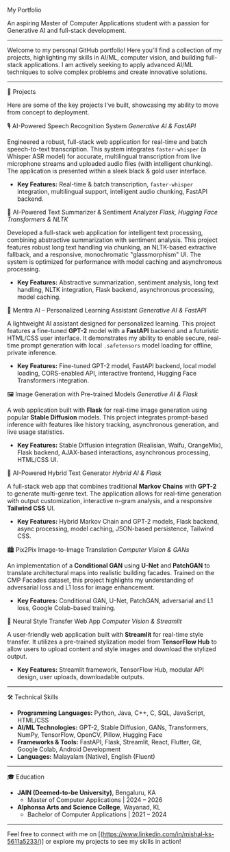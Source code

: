 My Portfolio

An aspiring Master of Computer Applications student with a passion for Generative AI and full-stack development.

---

Welcome to my personal GitHub portfolio! Here you'll find a collection of my projects, highlighting my skills in AI/ML, computer vision, and building full-stack applications. I am actively seeking to apply advanced AI/ML techniques to solve complex problems and create innovative solutions.

---

  🚀 Projects

Here are some of the key projects I've built, showcasing my ability to move from concept to deployment.

🎙️ AI-Powered Speech Recognition System
*Generative AI & FastAPI*

Engineered a robust, full-stack web application for real-time and batch speech-to-text transcription. This system integrates `faster-whisper` (a Whisper ASR model) for accurate, multilingual transcription from live microphone streams and uploaded audio files (with intelligent chunking). The application is presented within a sleek black & gold user interface.

* **Key Features:** Real-time & batch transcription, `faster-whisper` integration, multilingual support, intelligent audio chunking, FastAPI backend.

📝 AI-Powered Text Summarizer & Sentiment Analyzer
*Flask, Hugging Face Transformers & NLTK*

Developed a full-stack web application for intelligent text processing, combining abstractive summarization with sentiment analysis. This project features robust long text handling via chunking, an NLTK-based extractive fallback, and a responsive, monochromatic "glassmorphism" UI. The system is optimized for performance with model caching and asynchronous processing.

* **Key Features:** Abstractive summarization, sentiment analysis, long text handling, NLTK integration, Flask backend, asynchronous processing, model caching.

🤖 Mentra AI – Personalized Learning Assistant
*Generative AI & FastAPI*

A lightweight AI assistant designed for personalized learning. This project features a fine-tuned **GPT-2** model with a **FastAPI** backend and a futuristic HTML/CSS user interface. It demonstrates my ability to enable secure, real-time prompt generation with local `.safetensors` model loading for offline, private inference.

* **Key Features:** Fine-tuned GPT-2 model, FastAPI backend, local model loading, CORS-enabled API, interactive frontend, Hugging Face Transformers integration.

🖼️ Image Generation with Pre-trained Models
*Generative AI & Flask*

A web application built with **Flask** for real-time image generation using popular **Stable Diffusion** models. This project integrates prompt-based inference with features like history tracking, asynchronous generation, and live usage statistics.

* **Key Features:** Stable Diffusion integration (Realisian, Waifu, OrangeMix), Flask backend, AJAX-based interactions, asynchronous processing, HTML/CSS UI.

📝 AI-Powered Hybrid Text Generator
*Hybrid AI & Flask*

A full-stack web app that combines traditional **Markov Chains** with **GPT-2** to generate multi-genre text. The application allows for real-time generation with output customization, interactive n-gram analysis, and a responsive **Tailwind CSS** UI.

* **Key Features:** Hybrid Markov Chain and GPT-2 models, Flask backend, async processing, model caching, JSON-based persistence, Tailwind CSS.

🏙️ Pix2Pix Image-to-Image Translation
*Computer Vision & GANs*

An implementation of a **Conditional GAN** using **U-Net** and **PatchGAN** to translate architectural maps into realistic building facades. Trained on the CMP Facades dataset, this project highlights my understanding of adversarial loss and L1 loss for image enhancement.

* **Key Features:** Conditional GAN, U-Net, PatchGAN, adversarial and L1 loss, Google Colab-based training.

🎨 Neural Style Transfer Web App
*Computer Vision & Streamlit*

A user-friendly web application built with **Streamlit** for real-time style transfer. It utilizes a pre-trained stylization model from **TensorFlow Hub** to allow users to upload content and style images and download the stylized output.

* **Key Features:** Streamlit framework, TensorFlow Hub, modular API design, user uploads, downloadable outputs.

---

🛠️ Technical Skills

* **Programming Languages:** Python, Java, C++, C, SQL, JavaScript, HTML/CSS
* **AI/ML Technologies:** GPT-2, Stable Diffusion, GANs, Transformers, NumPy, TensorFlow, OpenCV, Pillow, Hugging Face
* **Frameworks & Tools:** FastAPI, Flask, Streamlit, React, Flutter, Git, Google Colab, Android Development
* **Languages:** Malayalam (Native), English (Fluent)

---
🎓 Education

* **JAIN (Deemed-to-be University)**, Bengaluru, KA
    * Master of Computer Applications | 2024 – 2026
* **Alphonsa Arts and Science College**, Wayanad, KL
    * Bachelor of Computer Applications | 2021 – 2024

---

Feel free to connect with me on [(https://www.linkedin.com/in/mishal-ks-5611a5233/)] or explore my projects to see my skills in action!
